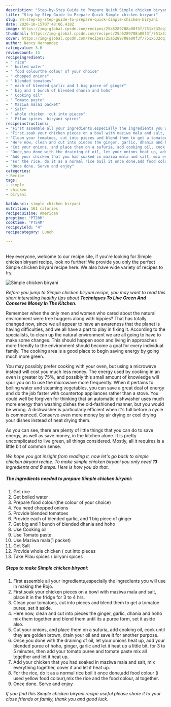 ```yaml
---
description: "Step-by-Step Guide to Prepare Quick Simple chicken biryani"
title: "Step-by-Step Guide to Prepare Quick Simple chicken biryani"
slug: 84-step-by-step-guide-to-prepare-quick-simple-chicken-biryani
date: 2020-10-15T07:48:06.418Z
image: https://img-global.cpcdn.com/recipes/25a5289708a00f3f/751x532cq70/simple-chicken-biryani-recipe-main-photo.jpg
thumbnail: https://img-global.cpcdn.com/recipes/25a5289708a00f3f/751x532cq70/simple-chicken-biryani-recipe-main-photo.jpg
cover: https://img-global.cpcdn.com/recipes/25a5289708a00f3f/751x532cq70/simple-chicken-biryani-recipe-main-photo.jpg
author: Nancy Hernandez
ratingvalue: 3.6
reviewcount: 15
recipeingredient:
- " rice"
- " boiled water"
- " food colourthe colour of your choice"
- " chopped onions"
- " blended tomatoes"
- " each of blended garlic and 1 big piece of ginger"
- " big and 1 bunch of blended dhania and hoho"
- " Cooking oil"
- " Tomato paste"
- " Maziwa mala1 packet"
- " Salt"
- " whole chicken  cut into pieces"
- " Pilau spices  biryani spices"
recipeinstructions:
- "First assemble all your ingredients,especially the ingredients you will use in making the Rojo."
- "First,soak your chicken pieces on a bowl with maziwa mala and salt, place it in the fridge for 3 to 4 hrs."
- "Clean your tomatoes, cut into pieces and blend them to get a tomatoe puree, set it aside."
- "Here now, clean and cut into pieces the ginger, garlic, dhania and hoho mix them together and blend them until its a puree form, set it aside also."
- "Cut your onions, and place them on a sufuria, add cooking oil, cook until they are golden brown, drain your oil and save it for another purpose."
- "Once,you done with the draining of oil, let your onions heat up, add your blended puree of hoho, ginger, garlic and let it heat up a little bit, for 3 to 5 minutes, then add your tomato puree and tomate paste mix all together and let it heat up."
- "Add your chicken that you had soaked in maziwa mala and salt, mix everything together, cover it and let it heat up."
- "For the rice, do it as a normal rice boil it once done,add food colour (i used yellow food colour),mix the rice and the food colour, al together."
- "Once done. Serve and enjoy"
categories:
- Recipe
tags:
- simple
- chicken
- biryani

katakunci: simple chicken biryani 
nutrition: 161 calories
recipecuisine: American
preptime: "PT20M"
cooktime: "PT54M"
recipeyield: "4"
recipecategory: Lunch

---
```

<br>
Hey everyone, welcome to our recipe site, if you're looking for Simple chicken biryani recipe, look no further! We provide you only the perfect Simple chicken biryani recipe here. We also have wide variety of recipes to try.
<br>


![Simple chicken biryani](https://img-global.cpcdn.com/recipes/25a5289708a00f3f/751x532cq70/simple-chicken-biryani-recipe-main-photo.jpg)

<i>Before you jump to Simple chicken biryani recipe, you may want to read this short interesting healthy tips about 
<strong>Techniques To Live Green And Conserve Money In The Kitchen</strong>.</i>
</br>

Remember when the only men and women who cared about the natural environment were tree huggers along with hippies? That has totally changed now, since we all appear to have an awareness that the planet is having difficulties, and we all have a part to play in fixing it. According to the specialists, to clean up the natural environment we are all going to have to make some changes. This should happen soon and living in approaches more friendly to the environment should become a goal for every individual family. The cooking area is a good place to begin saving energy by going much more green.

You may possibly prefer cooking with your oven, but using a microwave instead will cost you much less money. The energy used by cooking in an oven is greater by 75%, and possibly this small amount of knowledge will spur you on to use the microwave more frequently. When it pertains to boiling water and steaming vegetables, you can save a great deal of energy and do the job faster with countertop appliances rather than a stove. You could well be forgiven for thinking that an automatic dishwasher uses much more energy than washing dishes the old-fashioned manner, but you would be wrong. A dishwasher is particularly efficient when it's full before a cycle is commenced. Conserve even more money by air drying or cool drying your dishes instead of heat drying them.

As you can see, there are plenty of little things that you can do to save energy, as well as save money, in the kitchen alone. It is pretty uncomplicated to live green, all things considered. Mostly, all it requires is a little bit of common sense.


<i>We hope you got insight from reading it, now let's go back to simple chicken biryani recipe. To make simple chicken biryani you only need <strong>13</strong> ingredients and <strong>9</strong> steps. Here is how you do that.
</i>

##### The ingredients needed to prepare Simple chicken biryani:

1. Get  rice
1. Get  boiled water
1. Prepare  food colour(the colour of your choice)
1. You need  chopped onions
1. Provide  blended tomatoes
1. Provide  each of blended garlic, and 1 big piece of ginger
1. Get  big and 1 bunch of blended dhania and hoho
1. Use  Cooking oil
1. Use  Tomato paste
1. Use  Maziwa mala(1 packet)
1. Get  Salt
1. Provide  whole chicken ( cut into pieces
1. Take  Pilau spices / biryani spices


##### Steps to make Simple chicken biryani:

1. First assemble all your ingredients,especially the ingredients you will use in making the Rojo.
1. First,soak your chicken pieces on a bowl with maziwa mala and salt, place it in the fridge for 3 to 4 hrs.
1. Clean your tomatoes, cut into pieces and blend them to get a tomatoe puree, set it aside.
1. Here now, clean and cut into pieces the ginger, garlic, dhania and hoho mix them together and blend them until its a puree form, set it aside also.
1. Cut your onions, and place them on a sufuria, add cooking oil, cook until they are golden brown, drain your oil and save it for another purpose.
1. Once,you done with the draining of oil, let your onions heat up, add your blended puree of hoho, ginger, garlic and let it heat up a little bit, for 3 to 5 minutes, then add your tomato puree and tomate paste mix all together and let it heat up.
1. Add your chicken that you had soaked in maziwa mala and salt, mix everything together, cover it and let it heat up.
1. For the rice, do it as a normal rice boil it once done,add food colour (i used yellow food colour),mix the rice and the food colour, al together.
1. Once done. Serve and enjoy


<i>If you find this Simple chicken biryani recipe useful please share it to your close friends or family, thank you and good luck.</i>
